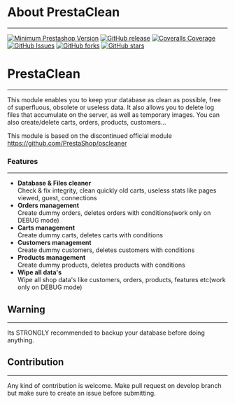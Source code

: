 # About PrestaClean
--------

[![Minimum Prestashop Version](https://img.shields.io/badge/prestashop-%3E%3D%201.7.0-8892BF.svg?style=flat-square)](#)
[![GitHub release](https://img.shields.io/github/v/release/SpiriitLabs/prestaclean)](https://github.com/SpiriitLabs/prestaclean)
[![Coveralls Coverage](https://img.shields.io/coveralls/github/SpiriitLabs/prestaclean?color=4c1)](https://img.shields.io/github/issues/SpiriitLabs/prestaclean)
[![GitHub Issues](https://img.shields.io/github/issues/SpiriitLabs/prestaclean)](https://github.com/SpiriitLabs/prestaclean/issues)
[![GitHub forks](https://img.shields.io/github/forks/SpiriitLabs/prestaclean)](https://github.com/SpiriitLabs/prestaclean/network)
[![GitHub stars](https://img.shields.io/github/stars/SpiriitLabs/prestaclean)](https://github.com/SpiriitLabs/prestaclean/stargazers)


# PrestaClean
--------

This module enables you to keep your database as clean as possible, free of superfluous, obsolete or useless data.
It also allows you to delete log files that accumulate on the server, as well as temporary images.
You can also create/delete carts, orders, products, customers...

This module is based on the discontinued official module https://github.com/PrestaShop/pscleaner

### Features
--------

- **Database & Files cleaner**<br>Check & fix integrity, clean quickly old carts, useless stats like pages viewed, guest, connections
- **Orders management**<br>Create dummy orders, deletes orders with conditions(work only on DEBUG mode)
- **Carts management**<br>Create dummy carts, deletes carts with conditions
- **Customers management**<br>Create dummy customers, deletes customers with conditions
- **Products management**<br>Create dummy products, deletes products with conditions
- **Wipe all data's**<br>Wipe all shop data's like customers, orders, products, features etc(work only on DEBUG mode)

## Warning
--------

Its STRONGLY recommended to backup your database before doing anything.

## Contribution
--------

Any kind of contribution is welcome.
Make pull request on develop branch but make sure to create an issue before submitting.

